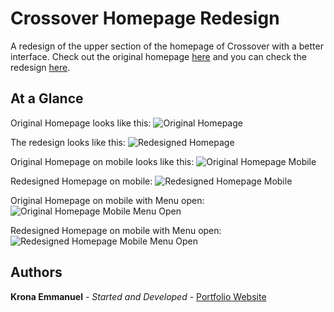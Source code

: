 # Crossover Homepage Redesign
A redesign of the upper section of the homepage of Crossover with a better interface. Check out the original homepage [here](https://app.crossover.com/x/home) and you can check the redesign [here](http://www.kronaemmanuel.com/crossover).

## At a Glance
Original Homepage looks like this:
![Original Homepage](https://kronaemmanuel.sirv.com/Crossover/original-homepage.png)

The redesign looks like this:
![Redesigned Homepage](https://kronaemmanuel.sirv.com/Crossover/redesigned-homepage.png)

Original Homepage on mobile looks like this:
![Original Homepage Mobile](https://kronaemmanuel.sirv.com/Crossover/original-homepage-mobile.png)

Redesigned Homepage on mobile:
![Redesigned Homepage Mobile](https://kronaemmanuel.sirv.com/Crossover/redesigned-homepage-mobile.png)

Original Homepage on mobile with Menu open:
![Original Homepage Mobile Menu Open](https://kronaemmanuel.sirv.com/Crossover/original-homepage-mobile-menu-open.png)

Redesigned Homepage on mobile with Menu open:
![Redesigned Homepage Mobile Menu Open](https://kronaemmanuel.sirv.com/Crossover/redesigned-homepage-mobile-menu-open.png)

## Authors

**Krona Emmanuel** - *Started and Developed* - [Portfolio Website](http://www.kronaemmanuel.com)
